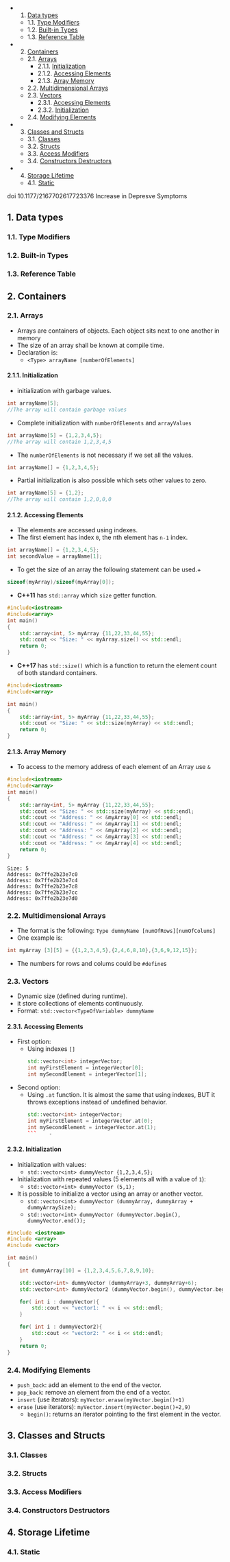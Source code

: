 <!-- vscode-markdown-toc -->
* 1. [Data types](#Datatypes)
	* 1.1. [Type Modifiers](#TypeModifiers)
	* 1.2. [Built-in Types](#Built-inTypes)
	* 1.3. [Reference Table](#ReferenceTable)
* 2. [Containers](#Containers)
	* 2.1. [Arrays](#Arrays)
		* 2.1.1. [Initialization](#Initialization)
		* 2.1.2. [Accessing Elements](#AccessingElements)
		* 2.1.3. [Array Memory](#ArrayMemory)
	* 2.2. [Multidimensional Arrays](#MultidimensionalArrays)
	* 2.3. [Vectors](#Vectors)
		* 2.3.1. [Accessing Elements](#AccessingElements-1)
		* 2.3.2. [Initialization](#Initialization-1)
	* 2.4. [Modifying Elements](#ModifyingElements)
* 3. [Classes and Structs](#ClassesandStructs)
	* 3.1. [Classes](#Classes)
	* 3.2. [Structs](#Structs)
	* 3.3. [Access Modifiers](#AccessModifiers)
	* 3.4. [Constructors Destructors](#ConstructorsDestructors)
* 4. [Storage Lifetime](#StorageLifetime)
	* 4.1. [Static](#Static)

<!-- vscode-markdown-toc-config
	numbering=true
	autoSave=true
	/vscode-markdown-toc-config -->
<!-- /vscode-markdown-toc -->

doi 10.1177/2167702617723376
Increase in Depresve Symptoms

##  1. <a name='Datatypes'></a>Data types

###  1.1. <a name='TypeModifiers'></a>Type Modifiers

###  1.2. <a name='Built-inTypes'></a>Built-in Types

###  1.3. <a name='ReferenceTable'></a>Reference Table

##  2. <a name='Containers'></a>Containers

###  2.1. <a name='Arrays'></a>Arrays 
- Arrays are containers of objects. Each object sits next to one another in memory
- The size of an array shall be known at compile time.
- Declaration is:
  - `<Type> arrayName [numberOfElements]`

####  2.1.1. <a name='Initialization'></a>Initialization
- initialization with garbage values.
``` cpp
int arrayName[5]; 
//The array will contain garbage values
```
- Complete initialization with `numberOfElements` and `arrayValues`
``` cpp
int arrayName[5] = {1,2,3,4,5}; 
//The array will contain 1,2,3,4,5
```
- The `numberOfElements` is not necessary if we set all the values.
``` cpp
int arrayName[] = {1,2,3,4,5};
```
- Partial initialization is also possible which sets other values to zero.
``` cpp
int arrayName[5] = {1,2};
//The array will contain 1,2,0,0,0
```

####  2.1.2. <a name='AccessingElements'></a>Accessing Elements
- The elements are accessed using indexes.
- The first element has index `0`, the nth element has `n-1` index.
``` cpp
int arrayName[] = {1,2,3,4,5};
int secondValue = arrayName[1];
```
- To get the size of an array the following statement can be used.+

``` cpp
sizeof(myArray)/sizeof(myArray[0]);
```

- **C++11** has `std::array` which `size` getter function.

``` cpp
#include<iostream>
#include<array>
int main()
{
    std::array<int, 5> myArray {11,22,33,44,55};
    std::cout << "Size: " << myArray.size() << std::endl;
    return 0;
}
```

- **C++17** has `std::size()` which is a function to return the element count of both standard containers.

``` cpp
#include<iostream>
#include<array>

int main()
{
    std::array<int, 5> myArray {11,22,33,44,55};
    std::cout << "Size: " << std::size(myArray) << std::endl;
    return 0;
}
```
####  2.1.3. <a name='ArrayMemory'></a>Array Memory

- To access to the memory address of each element of an Array use `&`
``` cpp
#include<iostream>
#include<array>
int main()
{
    std::array<int, 5> myArray {11,22,33,44,55};
    std::cout << "Size: " << std::size(myArray) << std::endl;
    std::cout << "Address: " << &myArray[0] << std::endl;
    std::cout << "Address: " << &myArray[1] << std::endl;
    std::cout << "Address: " << &myArray[2] << std::endl;
    std::cout << "Address: " << &myArray[3] << std::endl;
    std::cout << "Address: " << &myArray[4] << std::endl;
    return 0;
}
```

```
Size: 5
Address: 0x7ffe2b23e7c0
Address: 0x7ffe2b23e7c4
Address: 0x7ffe2b23e7c8
Address: 0x7ffe2b23e7cc
Address: 0x7ffe2b23e7d0
```

###  2.2. <a name='MultidimensionalArrays'></a>Multidimensional Arrays
- The format is the following: `Type dummyName [numOfRows][numOfColums]`
- One example is:

``` cpp
int myArray [3][5] = {{1,2,3,4,5},{2,4,6,8,10},{3,6,9,12,15}};
```

- The numbers for rows and colums could be `#define`s

###  2.3. <a name='Vectors'></a>Vectors
- Dynamic size (defined during runtime).
- it store collections of elements continuously.
- Format: `std::vector<TypeOfVariable> dummyName`


####  2.3.1. <a name='AccessingElements-1'></a>Accessing Elements
- First option:
  - Using indexes `[]`
    ``` cpp
	std::vector<int> integerVector;
	int myFirstElement = integerVector[0];
	int mySecondElement = integerVector[1];
	```
- Second option:
  - Using `.at` function. It is almost the same that using indexes, BUT it throws exceptions instead of undefined behavior.
    ``` cpp
	std::vector<int> integerVector;
	int myFirstElement = integerVector.at(0);
	int mySecondElement = integerVector.at(1);
	```    - 
####  2.3.2. <a name='Initialization-1'></a>Initialization
- Initialization with values:
  - `std::vector<int> dummyVector {1,2,3,4,5};`
- Initialization with repeated values (5 elements all with a value of `1`):
  - `std::vector<int> dummyVector (5,1);`
- It is possible to initialize a vector using an array or another vector.
  - `std::vector<int> dummyVector (dummyArray, dummyArray + dummyArraySize);`
  - `std::vector<int> dummyVector (dummyVector.begin(), dummyVector.end());`

``` cpp
#include <iostream>
#include <array>
#include <vector>

int main()
{
    int dummyArray[10] = {1,2,3,4,5,6,7,8,9,10};

    std::vector<int> dummyVector (dummyArray+3, dummyArray+6);
    std::vector<int> dummyVector2 (dummyVector.begin(), dummyVector.begin()+3);

    for( int i : dummyVector){
        std::cout << "vector1: " << i << std::endl;
    }

    for( int i : dummyVector2){
        std::cout << "vector2: " << i << std::endl;
    }
    return 0;
}
```

###  2.4. <a name='ModifyingElements'></a>Modifying Elements
- `push_back`: add an element to the end of the vector.
- `pop_back`: remove an element from the end of a vector.
- `insert` (use iterators): `myVector.erase(myVector.begin()+1)`
- `erase` (use iterators): `myVector.insert(myVector.begin()+2,9)`
  - `begin()`: returns an iterator pointing to the first element in the vector.

##  3. <a name='ClassesandStructs'></a>Classes and Structs

###  3.1. <a name='Classes'></a>Classes 

###  3.2. <a name='Structs'></a>Structs

###  3.3. <a name='AccessModifiers'></a>Access Modifiers

###  3.4. <a name='ConstructorsDestructors'></a>Constructors Destructors

##  4. <a name='StorageLifetime'></a>Storage Lifetime

###  4.1. <a name='Static'></a>Static